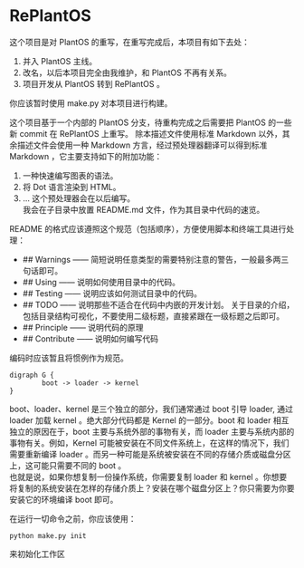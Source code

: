 # RePlantOS

这个项目是对 PlantOS 的重写，在重写完成后，本项目有如下去处：
1. 并入 PlantOS 主线。
2. 改名，以后本项目完全由我维护，和 PlantOS 不再有关系。
3. 项目开发从 PlantOS 转到 RePlantOS 。

你应该暂时使用 make.py 对本项目进行构建。

这个项目基于一个内部的 PlantOS 分支，待重构完成之后需要把 PlantOS 的一些新 commit 在 RePlantOS 上重写。
除本描述文件使用标准 Markdown 以外，其余描述文件会使用一种 Markdown 方言，经过预处理器翻译可以得到标准 Markdown ，它主要支持如下的附加功能：
1. 一种快速编写图表的语法。
2. 将 Dot 语言渲染到 HTML。
3. ...
这个预处理器会在以后编写。  
我会在子目录中放置 README.md 文件，作为其目录中代码的速览。

README 的格式应该遵照这个规范（包括顺序），方便使用脚本和终端工具进行处理：
- \#\# Warnings   —— 简短说明任意类型的需要特别注意的警告，一般最多两三句话即可。
- \#\# Using      —— 说明如何使用目录中的代码。
- \#\# Testing    —— 说明应该如何测试目录中的代码。
- \#\# TODO       —— 说明那些不适合在代码中内嵌的开发计划。
  关于目录的介绍，包括目录结构可视化，不要使用二级标题，直接紧跟在一级标题之后即可。
- \#\# Principle  —— 说明代码的原理
- \#\# Contribute —— 说明如何编写代码

编码时应该暂且将惯例作为规范。

```[graph]
digraph G {
        boot -> loader -> kernel
}
```
boot、loader、kernel 是三个独立的部分，我们通常通过 boot 引导 loader, 通过 loader 加载 kernel 。绝大部分代码都是 Kernel 的一部分。boot 和 loader 相互独立的原因在于，boot 主要与系统外部的事物有关，而 loader 主要与系统内部的事物有关。例如，Kernel 可能被安装在不同文件系统上，在这样的情况下，我们需要重新编译 loader 。而另一种可能是系统被安装在不同的存储介质或磁盘分区上，这可能只需要不同的 boot 。  
也就是说，如果你想复制一份操作系统，你需要复制 loader 和 kernel 。你想要将复制的系统安装在怎样的存储介质上？安装在哪个磁盘分区上？你只需要为你要安装它的环境编译 boot 即可。

在运行一切命令之前，你应该使用：
```
python make.py init
```
来初始化工作区